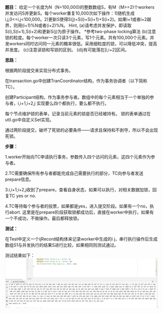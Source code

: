 **题目：**
给定一个长度为N（N=100,000)的整数数组S，有M（M>=2)个workers并发访问S并更新S。每个worker重复10,000次如下操作：1)随机生成i,j,0<=i,j<100,000。2)更新S使得S(j)=S(i)+S(i+1)+S(i+2)。如果i+1或者i+2越界，则用(i+1)%N或者(i+2)%N。
Hint,
(a)请考虑并发保护，即读取S(i),S(i+1),S(i+2)和更新S(j)为原子操作。
*参考two-phase locking算法
(b)注意锁的粒度。每个worker一次只读3个元素，写1个元素。共有100,000个元素。并发workers同时访问同一元素的概率很低。采用细粒度的锁，可以降低冲突，提高并发度。
(c)注意读锁和写锁的区别。
(d)j有可能落在[i,i+2]区间。


**思路：**

根据两阶段提交来实现分布式事务。

在transaction.go中创建TranCoordinator结构，作为事务协调者（以下简称TC）。

创建Participant结构，作为事务参与者。数组中的每个元素相当于一个单独的参与者，i,i+1,i+2,j 实现要么四个都执行，要么都不执行。

每个节点维护锁的表单，记录当前元素的锁是否已经被持有。 锁的表单通过在util.go中自定义Set实现。

通过两阶段提交，破坏了死锁的必要条件——请求且保持和不剥夺，所以不会出现死锁。


**步骤：**

1.worker开始向TC申请执行事务，参数传入四个访问的元素，这四个元素作为参与者。

2.TC需要确保所有参与者都能完成自己需要执行的部分，TC向参与者发送prepare信息。

3.i,i+1,i+2,j收到了prepare，查看自身状态，如果可以执行，对相关数据加锁，回复TC yes or no.

4.TC等待每个参与者的投票，如果都是yes，进入提交阶段。如果有一个no，执行abort.
这里是在prepare阶段获取锁都成功后，直接在worker中执行，如果有一个不成功，不做操作。最后都释放锁。

**测试：**

在Test中定义一个ijRecord结构体来记录worker中生成的i j，串行执行操作后生成数组S1与并发执行的结果S进行比较，如果相同则测试通过。

测试结果如下：
![img.png](img.png)

